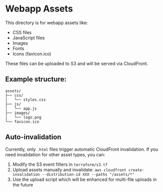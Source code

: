 # Webapp Assets

This directory is for webapp assets like:
- CSS files
- JavaScript files  
- Images
- Fonts
- Icons (favicon.ico)

These files can be uploaded to S3 and will be served via CloudFront.

## Example structure:
```
assets/
├── css/
│   └── styles.css
├── js/
│   └── app.js
├── images/
│   └── logo.png
└── favicon.ico
```

## Auto-invalidation

Currently, only `.html` files trigger automatic CloudFront invalidation. 
If you need invalidation for other asset types, you can:

1. Modify the S3 event filters in `terraform/s3.tf`
2. Upload assets manually and invalidate: `aws cloudfront create-invalidation --distribution-id XXX --paths "/assets/*"`
3. Use the upload script which will be enhanced for multi-file uploads in the future